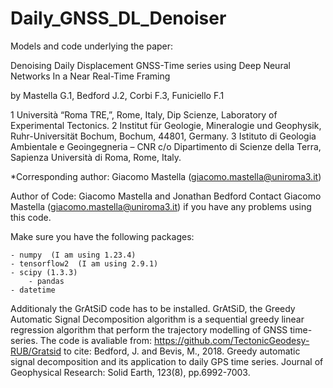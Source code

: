 # Daily_GNSS_DL_Denoiser
Models and code underlying the paper:

Denoising Daily Displacement GNSS-Time series using Deep Neural Networks In a Near Real-Time Framing

by Mastella G.1, Bedford J.2,  Corbi F.3, Funiciello F.1

1 Università “Roma TRE,”, Rome, Italy, Dip Scienze, Laboratory of Experimental Tectonics.
2 Institut für Geologie, Mineralogie und Geophysik, Ruhr-Universität Bochum, Bochum, 44801, Germany.
3 Istituto di Geologia Ambientale e Geoingegneria – CNR c/o Dipartimento di Scienze della Terra, Sapienza Università di Roma, Rome, Italy.

*Corresponding author: Giacomo Mastella (giacomo.mastella@uniroma3.it)

Author of Code: Giacomo Mastella and Jonathan Bedford
Contact  Giacomo Mastella (giacomo.mastella@uniroma3.it) if you have any problems using this code.

Make sure you have the following packages:

	- numpy  (I am using 1.23.4)
	- tensorflow2  (I am using 2.9.1)
	- scipy (1.3.3)
        - pandas
	- datetime
 
Additionaly the GrAtSiD code has to be installed. 
GrAtSiD, the Greedy Automatic Signal Decomposition algorithm is a sequential greedy linear regression algorithm that perform the trajectory modelling of GNSS time-series.
The code is avaliable from:
https://github.com/TectonicGeodesy-RUB/Gratsid
to cite:
Bedford, J. and Bevis, M., 2018. Greedy automatic signal decomposition and its application to daily GPS time series. Journal of Geophysical Research: Solid Earth, 123(8), pp.6992-7003.

